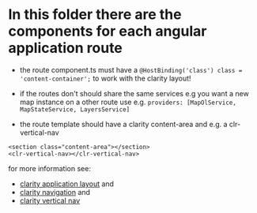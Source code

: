 # In this folder there are the components for each angular application route

- the route component.ts must have a ```@HostBinding('class') class = 'content-container';``` to work with the clarity layout!

- if the routes don't should share the same services e.g you want a new map instance on a other route use e.g.
```providers: [MapOlService, MapStateService, LayersService]```

- the route template should have a clarity content-area and e.g. a clr-vertical-nav
``` 
<section class="content-area"></section>
<clr-vertical-nav></clr-vertical-nav>
```

for more information see:
- [clarity application layout](https://clarity.design/documentation/app-layout) and
- [clarity navigation](https://clarity.design/documentation/navigation) and
- [clarity vertical nav](https://clarity.design/documentation/vertical-nav/)